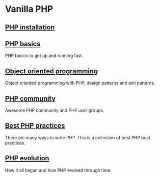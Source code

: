 # Vanilla PHP

## [PHP installation](/php/installation.md)

## [PHP basics](/php/basics.md)

PHP basics to get up and running fast.

## [Object oriented programming](/php/oop)

Object oriented programming with PHP, design patterns and anti patterns.

## [PHP community](/php/community)

Awesome PHP community and PHP user groups.

## [Best PHP practices](/php/best-practices.md)

There are many ways to write PHP. This is a collection of best PHP best practices.

## [PHP evolution](/intro/evolution.md)

How it all began and how PHP evolved through time.
